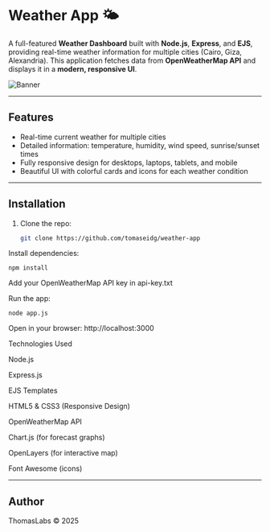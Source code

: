 # Weather App 🌤️

A full-featured **Weather Dashboard** built with **Node.js**, **Express**, and **EJS**, providing real-time weather information for multiple cities (Cairo, Giza, Alexandria). This application fetches data from **OpenWeatherMap API** and displays it in a **modern, responsive UI**.

![Banner](public/images/0.png)

---

## Features

- Real-time current weather for multiple cities
- Detailed information: temperature, humidity, wind speed, sunrise/sunset times
- Fully responsive design for desktops, laptops, tablets, and mobile
- Beautiful UI with colorful cards and icons for each weather condition 

---

## Installation

1. Clone the repo:  
   ```bash
   git clone https://github.com/tomaseidg/weather-app
Install dependencies:
   
    npm install
    
Add your OpenWeatherMap API key in api-key.txt

Run the app:

    node app.js
    
Open in your browser: http://localhost:3000

Technologies Used

Node.js

Express.js

EJS Templates

HTML5 & CSS3 (Responsive Design)

OpenWeatherMap API

Chart.js (for forecast graphs)

OpenLayers (for interactive map)

Font Awesome (icons)

---

## Author
ThomasLabs © 2025

